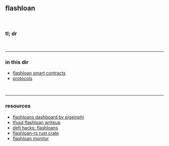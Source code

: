 
## flashloan 

<br>

### tl; dr


<br>

---

### in this dir


* [flashloan smart contracts](smart_contracts)
* [protocols](protocols)

<br>

---

### resources

* [flashloans dashboard by eigeinphi](https://eigenphi.io/mev/ethereum/flashloan)
* [tfusd flashloan writeup](https://github.com/Jonah246/tfusd-flashloan-attack-write-up)
* [defi hacks: flashloans](https://wooded-meter-1d8.notion.site/0e85e02c5ed34df3855ea9f3ca40f53b?v=22e5e2c506ef4caeb40b4f78e23517ee)
* [flashloan-rs rust crate](https://crates.io/crates/flashloan-rs)
* [flashloan monitor](https://tools.blocksec.com/flashloan/eth)

